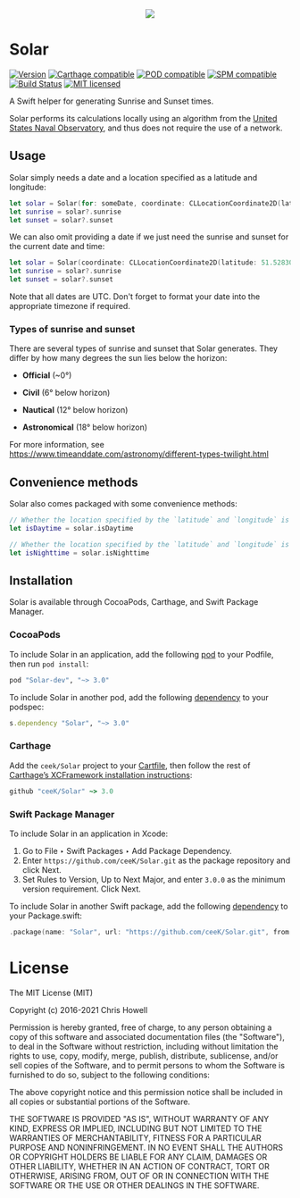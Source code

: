 <div align="center">
<img src="./solar-logo.png" />
</div>

# Solar

[![Version](https://img.shields.io/cocoapods/v/Solar.svg?style=flat)](http://cocoapods.org/pods/Solar) [![Carthage compatible](https://img.shields.io/badge/Carthage-compatible-4BC51D.svg?style=flat)](https://github.com/Carthage/Carthage) [![POD compatible](https://img.shields.io/badge/Cocoapods-compatible-4BC51D.svg?style=flat)](https://cocoapods.org) [![SPM compatible](https://img.shields.io/badge/SPM-compatible-4BC51D.svg?style=flat)](https://swift.org/package-manager/) [![Build Status](https://travis-ci.org/ceeK/Solar.svg?branch=master)](https://travis-ci.org/ceeK/Solar)
[![MIT licensed](https://img.shields.io/badge/license-MIT-blue.svg)](https://raw.githubusercontent.com/hyperium/hyper/master/LICENSE)

A Swift helper for generating Sunrise and Sunset times. 

Solar performs its calculations locally using an algorithm from the [United States Naval Observatory](http://edwilliams.org/sunrise_sunset_algorithm.htm), and thus does not require the use of a network.

## Usage

Solar simply needs a date and a location specified as a latitude and longitude:

```swift
let solar = Solar(for: someDate, coordinate: CLLocationCoordinate2D(latitude: 51.528308, longitude: -0.1340267))
let sunrise = solar?.sunrise
let sunset = solar?.sunset
```

We can also omit providing a date if we just need the sunrise and sunset for the current date and time:

```swift
let solar = Solar(coordinate: CLLocationCoordinate2D(latitude: 51.528308, longitude: -0.1340267))
let sunrise = solar?.sunrise
let sunset = solar?.sunset
```

Note that all dates are UTC. Don't forget to format your date into the appropriate timezone if required.

### Types of sunrise and sunset

There are several types of sunrise and sunset that Solar generates. They differ by how many degrees the sun lies below the horizon:

- **Official** (~0°)

- **Civil** (6° below horizon)

- **Nautical** (12° below horizon)

- **Astronomical** (18° below horizon)

For more information, see https://www.timeanddate.com/astronomy/different-types-twilight.html

## Convenience methods

Solar also comes packaged with some convenience methods:

```swift
// Whether the location specified by the `latitude` and `longitude` is in daytime on `date`
let isDaytime = solar.isDaytime

// Whether the location specified by the `latitude` and `longitude` is in nighttime on `date`
let isNighttime = solar.isNighttime
```

## Installation

Solar is available through CocoaPods, Carthage, and Swift Package Manager. 

### CocoaPods

To include Solar in an application, add the following [pod](https://guides.cocoapods.org/syntax/podfile.html#pod) to your Podfile, then run `pod install`:

```ruby
pod "Solar-dev", "~> 3.0"
```

To include Solar in another pod, add the following [dependency](https://guides.cocoapods.org/syntax/podspec.html#dependency) to your podspec:

```ruby
s.dependency "Solar", "~> 3.0"
```

### Carthage

Add the `ceek/Solar` project to your [Cartfile](https://github.com/Carthage/Carthage/blob/master/Documentation/Artifacts.md#cartfile), then follow the rest of [Carthage’s XCFramework installation instructions](https://github.com/Carthage/Carthage#building-platform-independent-xcframeworks-xcode-12-and-above):

```ruby
github "ceeK/Solar" ~> 3.0
```

### Swift Package Manager

To include Solar in an application in Xcode:

1. Go to File ‣ Swift Packages ‣ Add Package Dependency.
1. Enter `https://github.com/ceeK/Solar.git` as the package repository and click Next.
1. Set Rules to Version, Up to Next Major, and enter `3.0.0` as the minimum version requirement. Click Next.

To include Solar in another Swift package, add the following [dependency](https://developer.apple.com/documentation/swift_packages/package/dependency) to your Package.swift:

```swift
.package(name: "Solar", url: "https://github.com/ceeK/Solar.git", from: "3.0.0")
```

# License 

The MIT License (MIT)

Copyright (c) 2016-2021 Chris Howell

Permission is hereby granted, free of charge, to any person obtaining a copy
of this software and associated documentation files (the "Software"), to deal
in the Software without restriction, including without limitation the rights
to use, copy, modify, merge, publish, distribute, sublicense, and/or sell
copies of the Software, and to permit persons to whom the Software is
furnished to do so, subject to the following conditions:

The above copyright notice and this permission notice shall be included in all
copies or substantial portions of the Software.

THE SOFTWARE IS PROVIDED "AS IS", WITHOUT WARRANTY OF ANY KIND, EXPRESS OR
IMPLIED, INCLUDING BUT NOT LIMITED TO THE WARRANTIES OF MERCHANTABILITY,
FITNESS FOR A PARTICULAR PURPOSE AND NONINFRINGEMENT. IN NO EVENT SHALL THE
AUTHORS OR COPYRIGHT HOLDERS BE LIABLE FOR ANY CLAIM, DAMAGES OR OTHER
LIABILITY, WHETHER IN AN ACTION OF CONTRACT, TORT OR OTHERWISE, ARISING FROM,
OUT OF OR IN CONNECTION WITH THE SOFTWARE OR THE USE OR OTHER DEALINGS IN THE
SOFTWARE.
